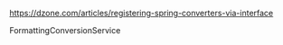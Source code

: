 https://dzone.com/articles/registering-spring-converters-via-interface

FormattingConversionService

